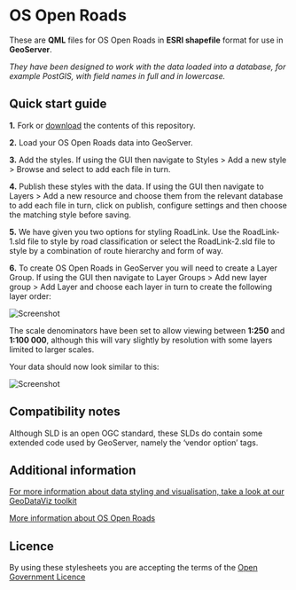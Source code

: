 # OS Open Roads

These are **QML** files for OS Open Roads in **ESRI shapefile** format for use in **GeoServer**.

*They have been designed to work with the data loaded into a database, for example PostGIS, with field names in full and in lowercase.*

## Quick start guide

**1.**  Fork or [download](https://github.com/OrdnanceSurvey/OS-Open-Roads-stylesheets/archive/master.zip) the contents of this repository.

**2.**  Load your OS Open Roads data into GeoServer.

**3.**  Add the styles. If using the GUI then navigate to Styles > Add a new style > Browse and select to add each file in turn.

**4.**  Publish these styles with the data. If using the GUI then navigate to Layers > Add a new resource and choose them from the relevant database to add each file in turn, click on publish, configure settings and then choose the matching style before saving.

**5.**  We have given you two options for styling RoadLink. Use the RoadLink-1.sld file to style by road classification or select the RoadLink-2.sld file to style by a combination of route hierarchy and form of way.

**6.** To create OS Open Roads in GeoServer you will need to create a Layer Group. If using the GUI then navigate to Layer Groups > Add new layer group > Add Layer and choose each layer in turn to create the following layer order:

  ![Screenshot](https://github.com/OrdnanceSurvey/OS-Open-Roads-stylesheets/raw/master/GML%20stylesheets/GeoServer%20stylesheets%20(SLD)/images/OS_Open_Roads_layer_order.png "Recommended Layer Order")

The scale denominators have been set to allow viewing between **1:250** and **1:100 000**, although this will vary slightly by resolution with some layers limited to larger scales.

Your data should now look similar to this: 

  ![Screenshot](https://github.com/OrdnanceSurvey/OS-Open-Roads-stylesheets/raw/master/GML%20stylesheets/GeoServer%20stylesheets%20(SLD)/images/OS_Open_Roads_screenshot.png "Screenshot of OS Open Roads")

## Compatibility notes

Although SLD is an open OGC standard, these SLDs do contain some extended code used by GeoServer, namely the ‘vendor option’ tags.

## Additional information
[For more information about data styling and visualisation, take a look at our GeoDataViz toolkit](https://github.com/OrdnanceSurvey/GeoDataViz-Toolkit)

[More information about OS Open Roads](https://www.ordnancesurvey.co.uk/business-and-government/products/os-open-roads.html)

## Licence

By using these stylesheets you are accepting the terms of the [Open Government Licence](http://www.nationalarchives.gov.uk/doc/open-government-licence/version/3/)
